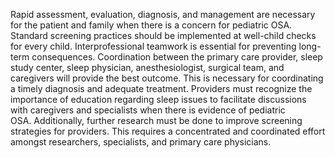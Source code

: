 Rapid assessment, evaluation, diagnosis, and management are necessary for the patient and family when there is a concern for pediatric OSA. Standard screening practices should be implemented at well-child checks for every child. Interprofessional teamwork is essential for preventing long-term consequences. Coordination between the primary care provider, sleep study center, sleep physician, anesthesiologist, surgical team, and caregivers will provide the best outcome. This is necessary for coordinating a timely diagnosis and adequate treatment. Providers must recognize the importance of education regarding sleep issues to facilitate discussions with caregivers and specialists when there is evidence of pediatric OSA. Additionally, further research must be done to improve screening strategies for providers. This requires a concentrated and coordinated effort amongst researchers, specialists, and primary care physicians.